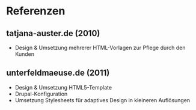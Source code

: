 # Referenzen

## tatjana-auster.de (2010)

* Design & Umsetzung mehrerer HTML-Vorlagen zur Pflege durch den Kunden


## unterfeldmaeuse.de (2011)

* Design & Umsetzung HTML5-Template
* Drupal-Konfiguration
* Umsetzung Stylesheets für adaptives Design in kleineren Auflösungen
